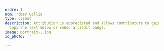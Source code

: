 ```yaml
---
ordre: 1
nom: rober Collin
type: Client
description: Attribution is appreciated and allows contributors to gain exposure.
  Copy the text below or embed a credit badge.
image: portrait-1.jpg
id_photo: ''

---
```

